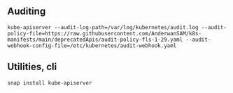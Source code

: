 ## Auditing 

```
kube-apiserver --audit-log-path=/var/log/kubernetes/audit.log --audit-policy-file=https://raw.githubusercontent.com/AnderwanSAM/k8s-manifests/main/deprecatedApis/audit-policy-fls-1-29.yaml --audit-webhook-config-file=/etc/kubernetes/audit-webhook.yaml
```

## Utilities, cli 

```
snap install kube-apiserver
```

